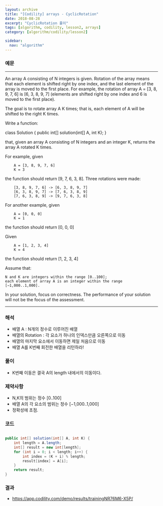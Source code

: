 ```yaml
---
layout: archive
title: "[Codility] arrays - CyclicRotation"
date: 2018-08-28
excerpt: "CyclicRotation 풀이"
tags: [algorithm, codility, lesson2, arrays]
category: [algorithm/codility/lesson2]

sidebar:
  nav: "algorithm"
---
```


### 예문 
* * *
An array A consisting of N integers is given. Rotation of the array means that each element is shifted right by one index, and the last element of the array is moved to the first place. For example, the rotation of array A = [3, 8, 9, 7, 6] is [6, 3, 8, 9, 7] (elements are shifted right by one index and 6 is moved to the first place).

The goal is to rotate array A K times; that is, each element of A will be shifted to the right K times.

Write a function:

class Solution { public int[] solution(int[] A, int K); }

that, given an array A consisting of N integers and an integer K, returns the array A rotated K times.

For example, given
```
    A = [3, 8, 9, 7, 6]
    K = 3
```
the function should return [9, 7, 6, 3, 8]. 
Three rotations were made:
```
    [3, 8, 9, 7, 6] -> [6, 3, 8, 9, 7]
    [6, 3, 8, 9, 7] -> [7, 6, 3, 8, 9]
    [7, 6, 3, 8, 9] -> [9, 7, 6, 3, 8]
```
For another example, given
```
    A = [0, 0, 0]
    K = 1
```
the function should return [0, 0, 0]

Given
```
    A = [1, 2, 3, 4]
    K = 4
```
the function should return [1, 2, 3, 4]

Assume that:
```
N and K are integers within the range [0..100];
each element of array A is an integer within the range [−1,000..1,000].
```
In your solution, focus on correctness. The performance of your solution will not be the focus of the assessment.
* * *

### 해석
* 배열 A : N개의 정수로 이루어진 배열
* 배열의 Rotation : 각 요소가 하나의 인덱스만큼 오른쪽으로 이동
* 배열의 마지막 요소에서 이동하면 제일 처음으로 이동
* 배열 A를 K번째 회전한 배열을 리턴하라!

### 풀이
* K번째 이동은 결국 A의 length 내에서의 이동이다.

### 제약사항
* N,K의 범위는 정수 [0..100]
* 배열 A의 각 요소의 범위는 정수 [−1,000..1,000]
* 정확성에 초점.

### 코드
``` java

public int[] solution(int[] A, int K) {
    int length = A.length;
    int[] result = new int[length];
    for (int i = 0; i < length; i++) {
        int index = (K + i) % length;
        result[index] = A[i];
    }
    return result;
}
```

### 결과
* https://app.codility.com/demo/results/trainingNR76M6-X5P/